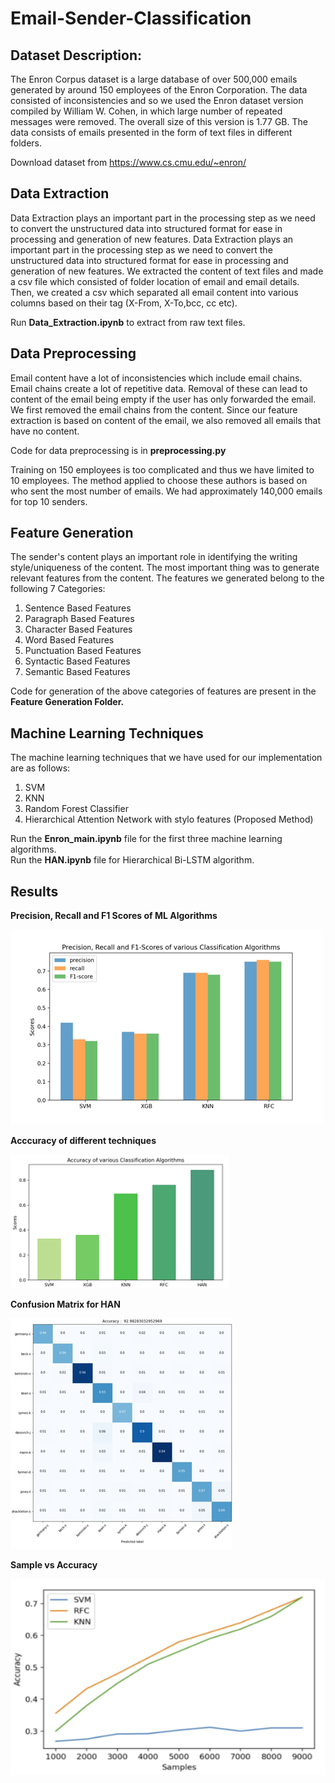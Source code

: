 # Email-Sender-Classification

## Dataset Description:
The Enron Corpus dataset is a large database of over 500,000 emails generated by around 150 employees of the Enron Corporation. The data 
consisted of inconsistencies and so we used the Enron dataset version compiled by William W. Cohen, in which large number of repeated
messages were removed. The overall size of this version is 1.77 GB. The data consists of emails presented in the form of text files in 
different folders.

Download dataset from https://www.cs.cmu.edu/~enron/

## Data Extraction
Data Extraction plays an important part in the processing step as we need to convert the unstructured data into structured format for ease
in processing and generation of new features. Data Extraction plays an important part in the processing step as we need to convert the 
unstructured data into structured format for ease in processing and generation of new features. We extracted the content of text files and
made a csv file which consisted of folder location of email and email details. Then, we created a csv which separated all email content 
into various columns based on their tag (X-From, X-To,bcc, cc etc).

Run <b>Data_Extraction.ipynb</b> to extract from raw text files.

## Data Preprocessing
Email content have a lot of inconsistencies which include email chains. Email chains create a lot of repetitive data. Removal of these can lead to content of the email being empty if the user has only forwarded the email. We first removed the email chains from the content. Since our feature extraction is based on content of the email, we also removed all emails that have no content.


Code for data preprocessing is in <b>preprocessing.py</b>

Training on 150 employees is too complicated and thus we have limited to 10 employees. The method applied to choose these authors is based on who sent the most number of emails. We had approximately 140,000 emails for top 10 senders.

## Feature Generation
The sender's content plays an important role in identifying the writing style/uniqueness of the content. The most important thing was to generate relevant features from the content. The features we generated belong to the following 7 Categories:
1) Sentence Based Features
2) Paragraph Based Features
3) Character Based Features
4) Word Based Features
5) Punctuation Based Features
6) Syntactic Based Features
7) Semantic Based Features

Code for generation of the above categories of features are present in the <b>Feature Generation Folder.</b>

## Machine Learning Techniques
The machine learning techniques that we have used for our implementation are as follows:
1) SVM
2) KNN
3) Random Forest Classifier
4) Hierarchical Attention Network with stylo features (Proposed Method)

Run the <b>Enron_main.ipynb</b> file for the first three machine learning algorithms.<br>
Run the <b>HAN.ipynb</b> file for Hierarchical Bi-LSTM algorithm.

## Results

<b> Precision, Recall and F1 Scores of ML Algorithms </b>

![alt text](https://github.com/kdave97/Email-Sender-Classification/blob/master/Results/Scores.png)

<b> Acccuracy of different techniques </b>

![alt text](https://github.com/kdave97/Email-Sender-Classification/blob/master/Results/accuracy.png)

<b> Confusion Matrix for HAN </b>

![alt text](https://github.com/kdave97/Email-Sender-Classification/blob/master/Results/HAN_Confusion_Matrix.png)

<b> Sample vs Accuracy </b>

![alt text](https://github.com/kdave97/Email-Sender-Classification/blob/master/Results/sample_accuracy.png)






